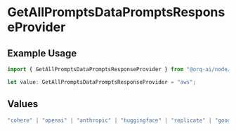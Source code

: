 # GetAllPromptsDataPromptsResponseProvider

## Example Usage

```typescript
import { GetAllPromptsDataPromptsResponseProvider } from "@orq-ai/node/models/operations";

let value: GetAllPromptsDataPromptsResponseProvider = "aws";
```

## Values

```typescript
"cohere" | "openai" | "anthropic" | "huggingface" | "replicate" | "google" | "google-ai" | "azure" | "aws" | "anyscale" | "perplexity" | "groq" | "fal" | "leonardoai" | "nvidia" | "jina"
```